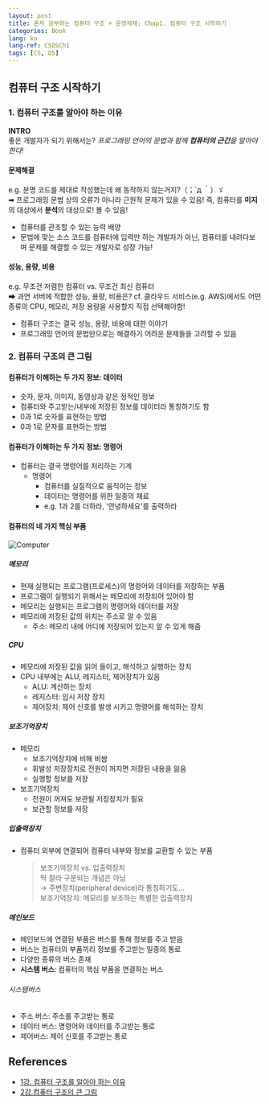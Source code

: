 ```yaml
---
layout: post
title: 혼자 공부하는 컴퓨터 구조 + 운영제제; Chap1. 컴퓨터 구조 시작하기
categories: Book
lang: ko
lang-ref: CSOSCh1
tags: [CS, OS]
---
```


## 컴퓨터 구조 시작하기

### 1. 컴퓨터 구조를 알아야 하는 이유

**INTRO**  
좋은 개발자가 되기 위해서는?
_프로그래밍 언어의 문법과 함께 **컴퓨터의 근간**을 알아야 한다!_

#### 문제해결

e.g. 분명 코드를 제대로 작성했는데 왜 동작하지 않는거지?（；´д ｀）ゞ  
➡ 프로그래밍 문법 상의 오류가 아니라 근원적 문제가 있을 수 있음!
즉, 컴퓨터를 **미지**의 대상에서 **분석**의 대상으로! 볼 수 있음!

- 컴퓨터를 관조할 수 있는 능력 배양
- 문법에 맞는 소스 코드를 컴퓨터에 입력만 하는 개발자가 아닌, 컴퓨터를 내려다보며 문제를 해결할 수 있는 개발자로 성장 가능!

#### 성능, 용량, 비용

e.g. 무조건 저렴한 컴퓨터 vs. 무조건 최신 컴퓨터  
➡ 과연 서버에 적합한 성능, 용량, 비용은?
cf. 클라우드 서비스(e.g. AWS)에서도 어떤 종류의 CPU, 메모리, 저장 용량을 사용할지 직접 선택해야함!

- 컴퓨터 구조는 결국 성능, 용량, 비용에 대한 이야기
- 프로그래밍 언어의 문법만으로는 해결하기 어려운 문제들을 고려할 수 있음

### 2. 컴퓨터 구조의 큰 그림

#### 컴퓨터가 이해하는 두 가지 정보: 데이터

- 숫자, 문자, 이미지, 동영상과 같은 정적인 정보
- 컴퓨터와 주고받는/내부에 저장된 정보를 데이터라 통칭하기도 함
- 0과 1로 숫자를 표현하는 방법
- 0과 1로 문자를 표현하는 방법

#### 컴퓨터가 이해하는 두 가지 정보: 명령어

- 컴퓨터는 결국 명령어를 처리하는 기계
  - 명령어
    - 컴퓨터를 실질적으로 움직이는 정보
    - 데이터는 명령어를 위한 일종의 재료
    - e.g. 1과 2를 더하라, '안녕하세요'를 출력하라

#### 컴퓨터의 네 가지 핵심 부품

![Computer](https://github.com/jeonghyeonee/jeonghyeonee.github.io/assets/33801356/786c6977-2ee9-43bf-ad33-2e7126c53131)

##### 메모리

- 현재 실행되는 프로그램(프로세스)의 명령어와 데이터를 저장하는 부품
- 프로그램이 실행되기 위해서는 메모리에 저장되어 있어야 함
- 메모리는 실행되는 프로그램의 명령어와 데이터를 저장
- 메모리에 저장된 값의 위치는 주소로 알 수 있음
  - 주소: 메모리 내에 어디에 저장되어 있는지 알 수 있게 해줌

##### CPU

- 메모리에 저장된 값을 읽어 들이고, 해석하고 실행하는 장치
- CPU 내부에는 ALU, 레지스터, 제어장치가 있음
  - ALU: 계산하는 장치
  - 레지스터: 임시 저장 장치
  - 제어장치: 제어 신호를 발생 시키고 명령어를 해석하는 장치

##### 보조기억장치

- 메모리
  - 보조기억장치에 비해 비쌈
  - 휘발성 저장장치로 전원이 꺼지면 저장된 내용을 잃음
  - 실행할 정보를 저장
- 보조기억장치
  - 전원이 꺼져도 보관될 저장장치가 필요
  - 보관할 정보를 저장

##### 입출력장치

- 컴퓨터 외부에 연결되어 컴퓨터 내부와 정보를 교환할 수 있는 부품
  > 보조기억장치 vs. 입출력장치  
  > 딱 잘라 구분되는 개념은 아님  
  > → 주변장치(peripheral device)라 통칭하기도...  
  > 보조기억장치: 메모리를 보조하는 특별한 입출력장치

##### 메인보드

- 메인보드에 연결된 부품은 버스를 통해 정보를 주고 받음
- 버스는 컴퓨터의 부품끼리 정보를 주고받는 일종의 통로
- 다양한 종류의 버스 존재
- **시스템 버스**: 컴퓨터의 핵심 부품을 연결하는 버스

###### 시스템버스

- 주소 버스: 주소를 주고받는 통로
- 데이터 버스: 명령어와 데이터를 주고받는 통로
- 제어버스: 제어 신호를 주고받는 통로

## References

- [1강. 컴퓨터 구조를 알아야 하는 이유](https://youtu.be/JqH7yCeu2Us)
- [2강.컴퓨터 구조의 큰 그림](https://youtu.be/Oga3_Rl1kxQ)
